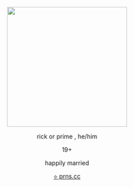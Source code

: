 <p align="center">
  <img src="https://files.catbox.moe/pmgtvc.gif" width="280" height="280"/></p>
<p align="center">rick or prime , he/him</p>
<p align="center">19+ </p>
<p align="center">happily married </p>
  <p align="center">  <a href="https://pronouns.cc/@prickcest">⟡ prns.cc</a> </p>
